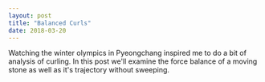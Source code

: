 ```yaml
---
layout: post
title: "Balanced Curls"
date: 2018-03-20
---
```



Watching the winter olympics in Pyeongchang inspired me to do a bit of analysis of curling. In this post we'll examine the force balance of a moving stone as well as it's trajectory without sweeping. 

